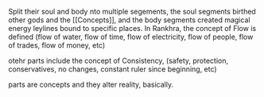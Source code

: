 Split their soul and body nto multiple segements, the soul segments birthed other gods and the [[Concepts]], and the body segments created magical energy leylines bound to specific places. In Rankhra, the concept of Flow is defined (flow of water, flow of time, flow of electricity, flow of people, flow of trades, flow of money, etc)

otehr parts include the concept of Consistency, (safety, protection, conservatives, no changes, constant ruler since beginning, etc)

parts are concepts and they alter reality, basically.
